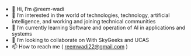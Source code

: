 - 👋 Hi, I’m @reem-wadi
- 👀 I’m interested in the world of technologies, technology, artificial intelligence, and working and joining technical communities
- 🌱 I’m currently learning Software and operation of AI in applications and systems
- 💞️ I’m looking to collaborate on With SkyGeeks and UCAS
- 📫 How to reach me ( reemwadi22@gmail.com )

<!---
reem-wadi/reem-wadi is a ✨ special ✨ repository because its `README.md` (this file) appears on your GitHub profile.
You can click the Preview link to take a look at your changes.
--->
